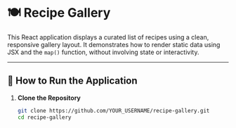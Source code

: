 # 🍽️ Recipe Gallery

This React application displays a curated list of recipes using a clean, responsive gallery layout. It demonstrates how to render static data using JSX and the `map()` function, without involving state or interactivity.

---

## 🚀 How to Run the Application

1. **Clone the Repository**
   ```bash
   git clone https://github.com/YOUR_USERNAME/recipe-gallery.git
   cd recipe-gallery
